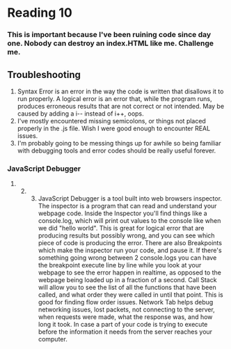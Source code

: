 # Reading 10

### This is important because I've been ruining code since day one. Nobody can destroy an index.HTML like me. Challenge me.

## Troubleshooting

1. Syntax Error is an error in the way the code is written that disallows it to run properly. A logical error is an error that, while the program runs, produces erroneous results that are not correct or not intended. May be caused by adding a i-- instead of i++, oops.
2. I've mostly encountered missing semicolons, or things not placed properly in the .js file. Wish I were good enough to encounter REAL issues.
3. I'm probably going to be messing things up for awhile so being familiar with debugging tools and error codes should be really useful forever.

### JavaScript Debugger

1. 2. 3. JavaScript Debugger is a tool built into web browsers inspector. The inspector is a program that can read and understand your webpage code. Inside the Inspector you'll find things like a console.log, which will print out values to the console like when we did "hello world". This is great for logical error that are producing results but possibly wrong, and you can see which piece of code is producing the error. There are also Breakpoints which make the inspector run your code, and pause it. If there's something going wrong between 2 console.logs you can have the breakpoint execute line by line while you look at your webpage to see the error happen in realtime, as opposed to the webpage being loaded up in a fraction of a second. Call Stack will allow you to see the list of all the functions that have been called, and what order they were called in until that point. This is good for finding flow order issues. Network Tab helps debug networking issues, lost packets, not connecting to the server, when requests were made, what the response was, and how long it took. In case a part of your code is trying to execute before the information it needs from the server reaches your computer.
